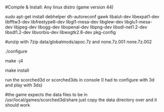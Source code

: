 
#Compile & Install: Any linux distro (game version 44)

sudo apt-get install debhelper dh-autoreconf gawk libalut-dev libexpat1-dev libfftw3-dev libfreetype6-dev libgl1-mesa-dev libglew-dev libglu1-mesa-dev libjpeg-dev libogg-dev libopenal-dev libpng-dev libsdl-net1.2-dev libsdl1.2-dev libvorbis-dev libwxgtk2.8-dev pkg-config

#unzip with 7zip data/globalmods/apoc.7z and none.7z.001 none.7z.002

./configure

make -j4

make install

run the scorched3d or scorched3ds in console (I had to configure with 3d and play with 3ds)

#the game expects the data files to be in /usr/local/games/scorched3d/share just copy the data directory over and it should work
